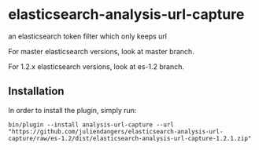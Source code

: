 elasticsearch-analysis-url-capture
==================================

an elasticsearch token filter which only keeps url


For master elasticsearch versions, look at master branch.

For 1.2.x elasticsearch versions, look at es-1.2 branch.


Installation
------------

In order to install the plugin, simply run: 

`bin/plugin --install analysis-url-capture --url "https://github.com/juliendangers/elasticsearch-analysis-url-capture/raw/es-1.2/dist/elasticsearch-analysis-url-capture-1.2.1.zip"`

